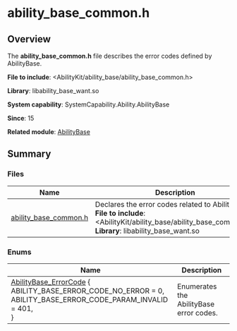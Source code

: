 # ability_base_common.h


## Overview

The **ability_base_common.h** file describes the error codes defined by AbilityBase.

**File to include**: <AbilityKit/ability_base/ability_base_common.h>

**Library**: libability_base_want.so

**System capability**: SystemCapability.Ability.AbilityBase

**Since**: 15

**Related module**: [AbilityBase](_ability_base.md)


## Summary

### Files

| Name                                                      | Description                                                        |
| ---------------------------------------------------------- | ------------------------------------------------------------ |
| [ability_base_common.h](ability__base__common_8h.md) | Declares the error codes related to AbilityBase.<br>**File to include**: <AbilityKit/ability_base/ability_base_common.h><br>**Library**: libability_base_want.so|


### Enums

| Name                                                        | Description                  |
| ------------------------------------------------------------ | ---------------------- |
| [AbilityBase_ErrorCode](_ability_base.md#abilitybase_errorcode) {<br>    ABILITY_BASE_ERROR_CODE_NO_ERROR = 0,<br>    ABILITY_BASE_ERROR_CODE_PARAM_INVALID = 401,<br/>}| Enumerates the AbilityBase error codes.|
